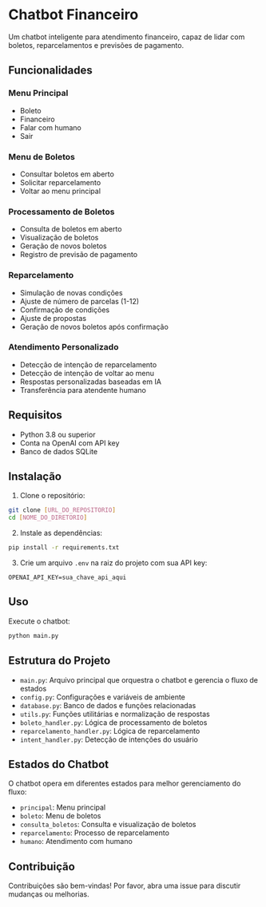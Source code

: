 # Chatbot Financeiro

Um chatbot inteligente para atendimento financeiro, capaz de lidar com boletos, reparcelamentos e previsões de pagamento.

## Funcionalidades

### Menu Principal
- Boleto
- Financeiro
- Falar com humano
- Sair

### Menu de Boletos
- Consultar boletos em aberto
- Solicitar reparcelamento
- Voltar ao menu principal

### Processamento de Boletos
- Consulta de boletos em aberto
- Visualização de boletos
- Geração de novos boletos
- Registro de previsão de pagamento

### Reparcelamento
- Simulação de novas condições
- Ajuste de número de parcelas (1-12)
- Confirmação de condições
- Ajuste de propostas
- Geração de novos boletos após confirmação

### Atendimento Personalizado
- Detecção de intenção de reparcelamento
- Detecção de intenção de voltar ao menu
- Respostas personalizadas baseadas em IA
- Transferência para atendente humano

## Requisitos

- Python 3.8 ou superior
- Conta na OpenAI com API key
- Banco de dados SQLite

## Instalação

1. Clone o repositório:
```bash
git clone [URL_DO_REPOSITORIO]
cd [NOME_DO_DIRETORIO]
```

2. Instale as dependências:
```bash
pip install -r requirements.txt
```

3. Crie um arquivo `.env` na raiz do projeto com sua API key:
```
OPENAI_API_KEY=sua_chave_api_aqui
```

## Uso

Execute o chatbot:
```bash
python main.py
```

## Estrutura do Projeto

- `main.py`: Arquivo principal que orquestra o chatbot e gerencia o fluxo de estados
- `config.py`: Configurações e variáveis de ambiente
- `database.py`: Banco de dados e funções relacionadas
- `utils.py`: Funções utilitárias e normalização de respostas
- `boleto_handler.py`: Lógica de processamento de boletos
- `reparcelamento_handler.py`: Lógica de reparcelamento
- `intent_handler.py`: Detecção de intenções do usuário

## Estados do Chatbot

O chatbot opera em diferentes estados para melhor gerenciamento do fluxo:
- `principal`: Menu principal
- `boleto`: Menu de boletos
- `consulta_boletos`: Consulta e visualização de boletos
- `reparcelamento`: Processo de reparcelamento
- `humano`: Atendimento com humano

## Contribuição

Contribuições são bem-vindas! Por favor, abra uma issue para discutir mudanças ou melhorias. 